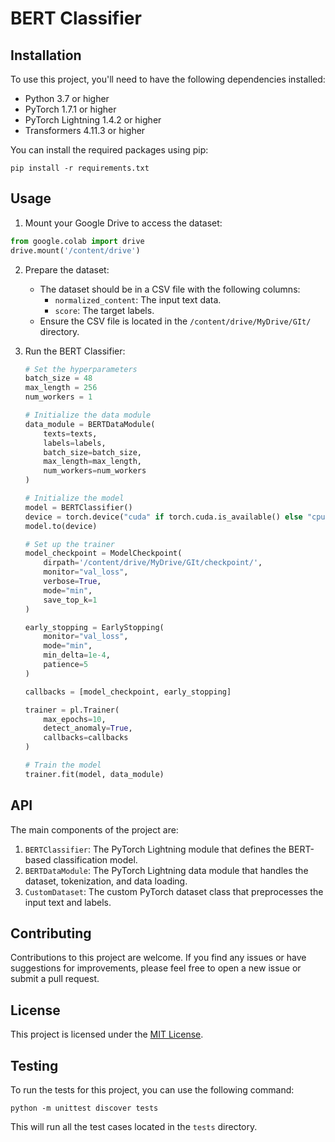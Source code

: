 # BERT Classifier

## Installation

To use this project, you'll need to have the following dependencies installed:

- Python 3.7 or higher
- PyTorch 1.7.1 or higher
- PyTorch Lightning 1.4.2 or higher
- Transformers 4.11.3 or higher

You can install the required packages using pip:

```
pip install -r requirements.txt
```

## Usage

1. Mount your Google Drive to access the dataset:

```python
from google.colab import drive
drive.mount('/content/drive')
```

2. Prepare the dataset:

   - The dataset should be in a CSV file with the following columns:
     - `normalized_content`: The input text data.
     - `score`: The target labels.
   - Ensure the CSV file is located in the `/content/drive/MyDrive/GIt/` directory.

3. Run the BERT Classifier:

   ```python
   # Set the hyperparameters
   batch_size = 48
   max_length = 256
   num_workers = 1

   # Initialize the data module
   data_module = BERTDataModule(
       texts=texts,
       labels=labels,
       batch_size=batch_size,
       max_length=max_length,
       num_workers=num_workers
   )

   # Initialize the model
   model = BERTClassifier()
   device = torch.device("cuda" if torch.cuda.is_available() else "cpu")
   model.to(device)

   # Set up the trainer
   model_checkpoint = ModelCheckpoint(
       dirpath='/content/drive/MyDrive/GIt/checkpoint/',
       monitor="val_loss",
       verbose=True,
       mode="min",
       save_top_k=1
   )

   early_stopping = EarlyStopping(
       monitor="val_loss",
       mode="min",
       min_delta=1e-4,
       patience=5
   )

   callbacks = [model_checkpoint, early_stopping]

   trainer = pl.Trainer(
       max_epochs=10,
       detect_anomaly=True,
       callbacks=callbacks
   )

   # Train the model
   trainer.fit(model, data_module)
   ```

## API

The main components of the project are:

1. `BERTClassifier`: The PyTorch Lightning module that defines the BERT-based classification model.
2. `BERTDataModule`: The PyTorch Lightning data module that handles the dataset, tokenization, and data loading.
3. `CustomDataset`: The custom PyTorch dataset class that preprocesses the input text and labels.

## Contributing

Contributions to this project are welcome. If you find any issues or have suggestions for improvements, please feel free to open a new issue or submit a pull request.

## License

This project is licensed under the [MIT License](LICENSE).

## Testing

To run the tests for this project, you can use the following command:

```
python -m unittest discover tests
```

This will run all the test cases located in the `tests` directory.